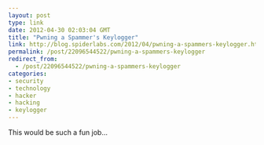 ```yaml
---
layout: post
type: link
date: 2012-04-30 02:03:04 GMT
title: "Pwning a Spammer's Keylogger"
link: http://blog.spiderlabs.com/2012/04/pwning-a-spammers-keylogger.html
permalink: /post/22096544522/pwning-a-spammers-keylogger
redirect_from: 
  - /post/22096544522/pwning-a-spammers-keylogger
categories:
- security
- technology
- hacker
- hacking
- keylogger
---
```

<p>This would be such a fun job...</p>